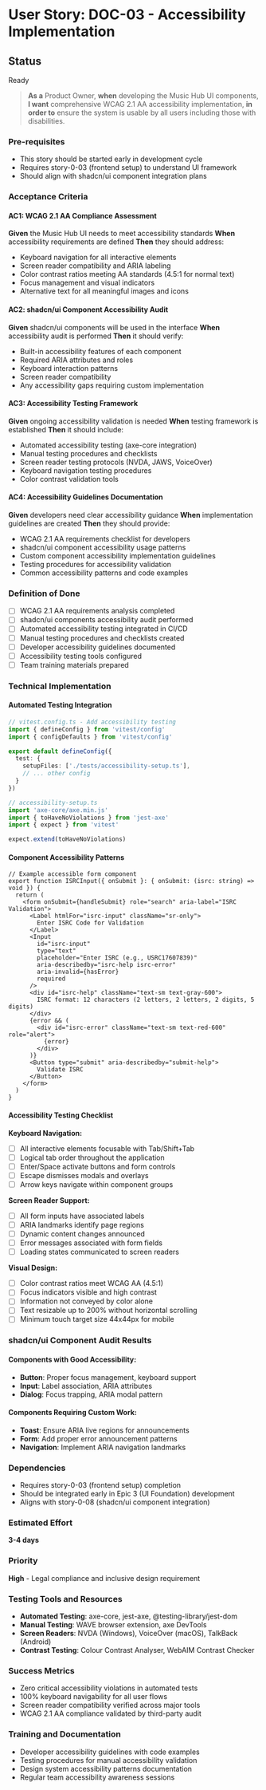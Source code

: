 # User Story: DOC-03 - Accessibility Implementation

## Status
Ready

> **As a** Product Owner, **when** developing the Music Hub UI components, **I want** comprehensive WCAG 2.1 AA accessibility implementation, **in order to** ensure the system is usable by all users including those with disabilities.

### Pre-requisites  
* This story should be started early in development cycle
* Requires story-0-03 (frontend setup) to understand UI framework
* Should align with shadcn/ui component integration plans

### Acceptance Criteria

#### AC1: WCAG 2.1 AA Compliance Assessment
**Given** the Music Hub UI needs to meet accessibility standards
**When** accessibility requirements are defined
**Then** they should address:
- Keyboard navigation for all interactive elements
- Screen reader compatibility and ARIA labeling
- Color contrast ratios meeting AA standards (4.5:1 for normal text)
- Focus management and visual indicators
- Alternative text for all meaningful images and icons

#### AC2: shadcn/ui Component Accessibility Audit  
**Given** shadcn/ui components will be used in the interface
**When** accessibility audit is performed
**Then** it should verify:
- Built-in accessibility features of each component
- Required ARIA attributes and roles
- Keyboard interaction patterns
- Screen reader compatibility
- Any accessibility gaps requiring custom implementation

#### AC3: Accessibility Testing Framework
**Given** ongoing accessibility validation is needed
**When** testing framework is established
**Then** it should include:
- Automated accessibility testing (axe-core integration)
- Manual testing procedures and checklists  
- Screen reader testing protocols (NVDA, JAWS, VoiceOver)
- Keyboard navigation testing procedures
- Color contrast validation tools

#### AC4: Accessibility Guidelines Documentation
**Given** developers need clear accessibility guidance
**When** implementation guidelines are created
**Then** they should provide:
- WCAG 2.1 AA requirements checklist for developers
- shadcn/ui component accessibility usage patterns
- Custom component accessibility implementation guidelines
- Testing procedures for accessibility validation
- Common accessibility patterns and code examples

### Definition of Done
- [ ] WCAG 2.1 AA requirements analysis completed
- [ ] shadcn/ui components accessibility audit performed
- [ ] Automated accessibility testing integrated in CI/CD
- [ ] Manual testing procedures and checklists created
- [ ] Developer accessibility guidelines documented
- [ ] Accessibility testing tools configured
- [ ] Team training materials prepared

### Technical Implementation

#### Automated Testing Integration
```typescript
// vitest.config.ts - Add accessibility testing
import { defineConfig } from 'vitest/config'
import { configDefaults } from 'vitest/config'

export default defineConfig({
  test: {
    setupFiles: ['./tests/accessibility-setup.ts'],
    // ... other config
  }
})
```

```typescript
// accessibility-setup.ts
import 'axe-core/axe.min.js'
import { toHaveNoViolations } from 'jest-axe'
import { expect } from 'vitest'

expect.extend(toHaveNoViolations)
```

#### Component Accessibility Patterns
```tsx
// Example accessible form component
export function ISRCInput({ onSubmit }: { onSubmit: (isrc: string) => void }) {
  return (
    <form onSubmit={handleSubmit} role="search" aria-label="ISRC Validation">
      <Label htmlFor="isrc-input" className="sr-only">
        Enter ISRC Code for Validation
      </Label>
      <Input
        id="isrc-input"
        type="text"
        placeholder="Enter ISRC (e.g., USRC17607839)"
        aria-describedby="isrc-help isrc-error"
        aria-invalid={hasError}
        required
      />
      <div id="isrc-help" className="text-sm text-gray-600">
        ISRC format: 12 characters (2 letters, 2 letters, 2 digits, 5 digits)
      </div>
      {error && (
        <div id="isrc-error" className="text-sm text-red-600" role="alert">
          {error}
        </div>
      )}
      <Button type="submit" aria-describedby="submit-help">
        Validate ISRC
      </Button>
    </form>
  )
}
```

#### Accessibility Testing Checklist

**Keyboard Navigation:**
- [ ] All interactive elements focusable with Tab/Shift+Tab
- [ ] Logical tab order throughout the application
- [ ] Enter/Space activate buttons and form controls
- [ ] Escape dismisses modals and overlays
- [ ] Arrow keys navigate within component groups

**Screen Reader Support:**
- [ ] All form inputs have associated labels
- [ ] ARIA landmarks identify page regions
- [ ] Dynamic content changes announced
- [ ] Error messages associated with form fields
- [ ] Loading states communicated to screen readers

**Visual Design:**
- [ ] Color contrast ratios meet WCAG AA (4.5:1)
- [ ] Focus indicators visible and high contrast
- [ ] Information not conveyed by color alone
- [ ] Text resizable up to 200% without horizontal scrolling
- [ ] Minimum touch target size 44x44px for mobile

### shadcn/ui Component Audit Results

#### Components with Good Accessibility:
- **Button**: Proper focus management, keyboard support
- **Input**: Label association, ARIA attributes
- **Dialog**: Focus trapping, ARIA modal pattern

#### Components Requiring Custom Work:
- **Toast**: Ensure ARIA live regions for announcements
- **Form**: Add proper error announcement patterns
- **Navigation**: Implement ARIA navigation landmarks

### Dependencies
- Requires story-0-03 (frontend setup) completion
- Should be integrated early in Epic 3 (UI Foundation) development
- Aligns with story-0-08 (shadcn/ui component integration)

### Estimated Effort
**3-4 days**

### Priority
**High** - Legal compliance and inclusive design requirement

### Testing Tools and Resources
- **Automated Testing**: axe-core, jest-axe, @testing-library/jest-dom
- **Manual Testing**: WAVE browser extension, axe DevTools
- **Screen Readers**: NVDA (Windows), VoiceOver (macOS), TalkBack (Android)
- **Contrast Testing**: Colour Contrast Analyser, WebAIM Contrast Checker

### Success Metrics
- Zero critical accessibility violations in automated tests
- 100% keyboard navigability for all user flows
- Screen reader compatibility verified across major tools
- WCAG 2.1 AA compliance validated by third-party audit

### Training and Documentation
- Developer accessibility guidelines with code examples
- Testing procedures for manual accessibility validation
- Design system accessibility patterns documentation
- Regular team accessibility awareness sessions